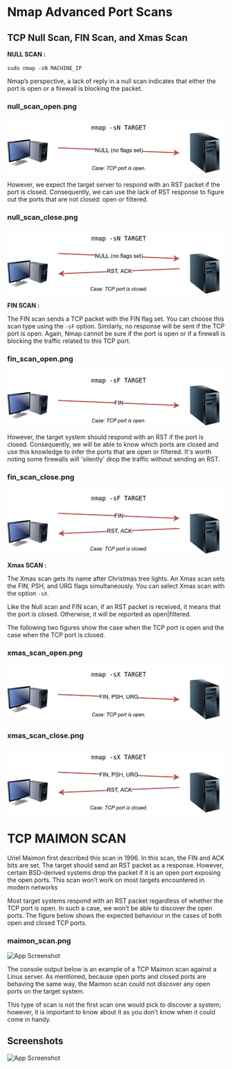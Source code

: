 
# Nmap Advanced Port Scans

##  TCP Null Scan, FIN Scan, and Xmas Scan

**NULL SCAN :**

`sudo nmap -sN MACHINE_IP`

Nmap’s perspective, a lack of reply in a null scan indicates that either the port is open or a firewall is blocking the packet.

### null_scan_open.png

![App Screenshot](https://github.com/rohit00712/Jr-Penetration-Tester/blob/main/Internet%20Security/Nmap%20Advanced%20Port%20Scans/images/null_scan_open.png)

However, we expect the target server to respond with an RST packet if the port is closed. Consequently, we can use the lack of RST response to figure out the ports that are not closed: open or filtered.

### null_scan_close.png

![App Screenshot](https://github.com/rohit00712/Jr-Penetration-Tester/blob/main/Internet%20Security/Nmap%20Advanced%20Port%20Scans/images/null_scan_close.png)

**FIN SCAN :**

The FIN scan sends a TCP packet with the FIN flag set. You can choose this scan type using the `-sF` option. Similarly, no response will be sent if the TCP port is open. Again, Nmap cannot be sure if the port is open or if a firewall is blocking the traffic related to this TCP port.

### fin_scan_open.png

![App Screenshot](https://github.com/rohit00712/Jr-Penetration-Tester/blob/main/Internet%20Security/Nmap%20Advanced%20Port%20Scans/images/fin_scan_open.png)

However, the target system should respond with an RST if the port is closed. Consequently, we will be able to know which ports are closed and use this knowledge to infer the ports that are open or filtered. It's worth noting some firewalls will 'silently' drop the traffic without sending an RST.

### fin_scan_close.png

![App Screenshot](https://github.com/rohit00712/Jr-Penetration-Tester/blob/main/Internet%20Security/Nmap%20Advanced%20Port%20Scans/images/fin_scan_close.png)

**Xmas SCAN :**

The Xmas scan gets its name after Christmas tree lights. An Xmas scan sets the FIN, PSH, and URG flags simultaneously. You can select Xmas scan with the option `-sX`.

Like the Null scan and FIN scan, if an RST packet is received, it means that the port is closed. Otherwise, it will be reported as open|filtered.

The following two figures show the case when the TCP port is open and the case when the TCP port is closed.

### xmas_scan_open.png

![App Screenshot](https://github.com/rohit00712/Jr-Penetration-Tester/blob/main/Internet%20Security/Nmap%20Advanced%20Port%20Scans/images/xmas_scan_open.png)

### xmas_scan_close.png

![App Screenshot](https://github.com/rohit00712/Jr-Penetration-Tester/blob/main/Internet%20Security/Nmap%20Advanced%20Port%20Scans/images/xmas_scan_close.png)

# TCP MAIMON SCAN

Uriel Maimon first described this scan in 1996. In this scan, the FIN and ACK bits are set. The target should send an RST packet as a response. However, certain BSD-derived systems drop the packet if it is an open port exposing the open ports. This scan won’t work on most targets encountered in modern networks

Most target systems respond with an RST packet regardless of whether the TCP port is open. In such a case, we won’t be able to discover the open ports. The figure below shows the expected behaviour in the cases of both open and closed TCP ports.

### maimon_scan.png

![App Screenshot](https://via.placeholder.com/468x300?text=App+Screenshot+Here)

The console output below is an example of a TCP Maimon scan against a Linux server. As mentioned, because open ports and closed ports are behaving the same way, the Maimon scan could not discover any open ports on the target system.

This type of scan is not the first scan one would pick to discover a system; however, it is important to know about it as you don’t know when it could come in handy.








## Screenshots

![App Screenshot](https://via.placeholder.com/468x300?text=App+Screenshot+Here)

